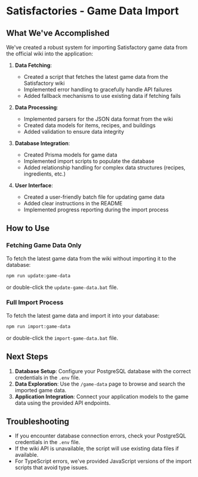 # Satisfactories - Game Data Import

## What We've Accomplished

We've created a robust system for importing Satisfactory game data from the official wiki into the application:

1. **Data Fetching**:
   - Created a script that fetches the latest game data from the Satisfactory wiki
   - Implemented error handling to gracefully handle API failures
   - Added fallback mechanisms to use existing data if fetching fails

2. **Data Processing**:
   - Implemented parsers for the JSON data format from the wiki
   - Created data models for items, recipes, and buildings
   - Added validation to ensure data integrity

3. **Database Integration**:
   - Created Prisma models for game data
   - Implemented import scripts to populate the database
   - Added relationship handling for complex data structures (recipes, ingredients, etc.)

4. **User Interface**:
   - Created a user-friendly batch file for updating game data
   - Added clear instructions in the README
   - Implemented progress reporting during the import process

## How to Use

### Fetching Game Data Only

To fetch the latest game data from the wiki without importing it to the database:

```bash
npm run update:game-data
```

or double-click the `update-game-data.bat` file.

### Full Import Process

To fetch the latest game data and import it into your database:

```bash
npm run import:game-data
```

or double-click the `import-game-data.bat` file.

## Next Steps

1. **Database Setup**: Configure your PostgreSQL database with the correct credentials in the `.env` file.
2. **Data Exploration**: Use the `/game-data` page to browse and search the imported game data.
3. **Application Integration**: Connect your application models to the game data using the provided API endpoints.

## Troubleshooting

- If you encounter database connection errors, check your PostgreSQL credentials in the `.env` file.
- If the wiki API is unavailable, the script will use existing data files if available.
- For TypeScript errors, we've provided JavaScript versions of the import scripts that avoid type issues.
